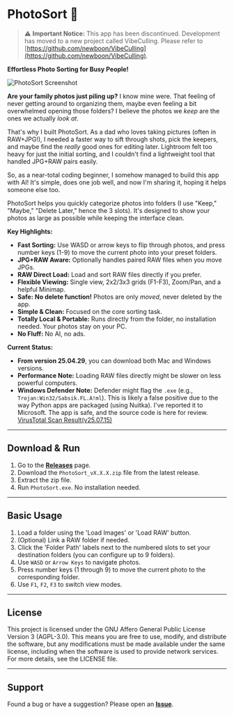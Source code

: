 # PhotoSort 📸

> ⚠️ **Important Notice:** This app has been discontinued. Development has moved to a new project called VibeCulling. Please refer to [https://github.com/newboon/VibeCulling](https://github.com/newboon/VibeCulling).







**Effortless Photo Sorting for Busy People!**

![PhotoSort Screenshot](./images/photosort_main.png)

**Are your family photos just piling up?** I know mine were. That feeling of never getting around to organizing them, maybe even feeling a bit overwhelmed opening those folders? I believe the photos we *keep* are the ones we actually *look at*.

That's why I built PhotoSort. As a dad who loves taking pictures (often in RAW+JPG!), I needed a faster way to sift through shots, pick the keepers, and maybe find the *really* good ones for editing later. Lightroom felt too heavy for just the initial sorting, and I couldn't find a lightweight tool that handled JPG+RAW pairs easily.

So, as a near-total coding beginner, I somehow managed to build this app with AI! It's simple, does one job well, and now I'm sharing it, hoping it helps someone else too.

PhotoSort helps you quickly categorize photos into folders (I use "Keep," "Maybe," "Delete Later," hence the 3 slots). It's designed to show your photos as large as possible while keeping the interface clean.

**Key Highlights:**

*   **Fast Sorting:** Use WASD or arrow keys to flip through photos, and press number keys (1-9) to move the current photo into your preset folders. 
*   **JPG+RAW Aware:** Optionally handles paired RAW files when you move JPGs.
*   **RAW Direct Load:** Load and sort RAW files directly if you prefer.
*   **Flexible Viewing:** Single view, 2x2/3x3 grids (F1-F3), Zoom/Pan, and a helpful Minimap.
*   **Safe:** **No delete function!** Photos are only *moved*, never deleted by the app.
*   **Simple & Clean:** Focused on the core sorting task.
*   **Totally Local & Portable:** Runs directly from the folder, no installation needed. Your photos stay on your PC.
*   **No Fluff:** No AI, no ads.

**Current Status:**

*   **From version 25.04.29**, you can download both Mac and Windows versions.
*   **Performance Note:** Loading RAW files directly might be slower on less powerful computers.
*   **Windows Defender Note:** Defender might flag the `.exe` (e.g., `Trojan:Win32/Sabsik.FL.A!ml`). This is likely a false positive due to the way Python apps are packaged (using Nuitka). I've reported it to Microsoft. The app is safe, and the source code is here for review. [VirusTotal Scan Result(v25.07.15)](https://www.virustotal.com/gui/file/1309509a0824704044bce8ef11c3c6bc035977b203eb978fd87a06f862c67d62)

---

## Download & Run

1.  Go to the **[Releases](https://github.com/newboon/PhotoSort/releases)** page.
2.  Download the `PhotoSort_vX.X.X.zip` file from the latest release.
3.  Extract the zip file.
4.  Run `PhotoSort.exe`. No installation needed.

---

## Basic Usage

1.  Load a folder using the 'Load Images' or 'Load RAW' button.
2.  (Optional) Link a RAW folder if needed.
3.  Click the 'Folder Path' labels next to the numbered slots to set your destination folders (you can configure up to 9 folders).
4.  Use `WASD` or `Arrow Keys` to navigate photos.
5.  Press number keys (1 through 9) to move the current photo to the corresponding folder.
6.  Use `F1`, `F2`, `F3` to switch view modes.

---

## License

This project is licensed under the GNU Affero General Public License Version 3 (AGPL-3.0).
This means you are free to use, modify, and distribute the software, but any modifications must be made available under the same license, including when the software is used to provide network services.
For more details, see the LICENSE file.

---

## Support

Found a bug or have a suggestion? Please open an **[Issue](https://github.com/newboon/PhotoSort/issues)**.
